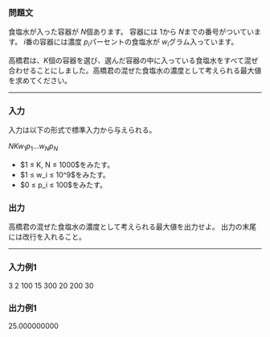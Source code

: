 
<div>

<span>

<span>

<section>

### **問題文**
食塩水が入った容器が $N$個あります。
容器には $1$から $N$までの番号がついています。
$i$番の容器には濃度 $p_i$パーセントの食塩水が $w_i$グラム入っています。

高橋君は、$K$個の容器を選び、選んだ容器の中に入っている食塩水をすべて混ぜ合わせることにしました。高橋君の混ぜた食塩水の濃度として考えられる最大値を求めてください。


</section>

---

<div>

<section>

### **入力**

<p>
入力は以下の形式で標準入力から与えられる。
</p>

<div>

$N$$K$$w_1$$p_1$$…$$w_N$$p_N$
</div>

<ul>

<li>
$1 ≤ K, N ≤ 1000$をみたす。
</li>

<li>
$1 ≤ w_i ≤ 10^9$をみたす。
</li>

<li>
$0 ≤ p_i ≤ 100$をみたす。
</li>

</ul>

</section>

<section>

### **出力**
高橋君の混ぜた食塩水の濃度として考えられる最大値を出力せよ。
出力の末尾には改行を入れること。

</section>

</div>

---

<section>

### **入力例1**

<div>

3 2
100 15
300 20
200 30

</div>

</section>

<section>

### **出力例1**

<div>

25.000000000

</div>

</section>

</span>

</span>

</div>
